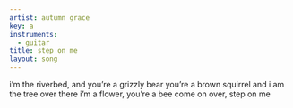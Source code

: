 ```yaml
---
artist: autumn grace
key: a
instruments:
  - guitar
title: step on me
layout: song
---
```

i’m the riverbed, and you’re a grizzly bear
you’re a brown squirrel and i am the tree over there
i’m a flower, you’re a bee
come on over, step on me